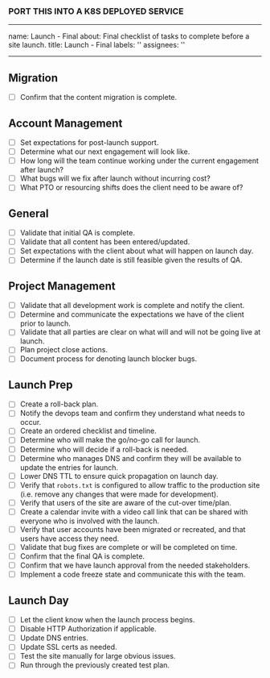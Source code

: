 ### PORT THIS INTO A K8S DEPLOYED SERVICE ###
---
name: Launch - Final
about: Final checklist of tasks to complete before a site launch.
title: Launch - Final
labels: ''
assignees: ''

---

<!-- Please check off line-items as they are completed and leave notes if necessary. -->
<!-- If an item is not relevant to this project, [strike it out](https://docs.github.com/en/github/writing-on-github/basic-writing-and-formatting-syntax#styling-text) -->
<!-- (e.g. `~~Not relevant item~~`) or remove it. If child tickets are created for -->
<!-- any line-item, please update this description to include references to them. -->

## Migration
- [ ] Confirm that the content migration is complete.

## Account Management
- [ ] Set expectations for post-launch support.
- [ ] Determine what our next engagement will look like.
- [ ] How long will the team continue working under the current engagement after launch?
- [ ] What bugs will we fix after launch without incurring cost?
- [ ] What PTO or resourcing shifts does the client need to be aware of?

## General
- [ ] Validate that initial QA is complete.
- [ ] Validate that all content has been entered/updated.
- [ ] Set expectations with the client about what will happen on launch day.
- [ ] Determine if the launch date is still feasible given the results of QA.

## Project Management
- [ ] Validate that all development work is complete and notify the client.
- [ ] Determine and communicate the expectations we have of the client prior to launch.
- [ ] Validate that all parties are clear on what will and will not be going live at launch.
- [ ] Plan project close actions.
- [ ] Document process for denoting launch blocker bugs.

## Launch Prep
- [ ] Create a roll-back plan.
- [ ] Notify the devops team and confirm they understand what needs to occur.
- [ ] Create an ordered checklist and timeline.
- [ ] Determine who will make the go/no-go call for launch.
- [ ] Determine who will decide if a roll-back is needed.
- [ ] Determine who manages DNS and confirm they will be available to update the entries for launch.
- [ ] Lower DNS TTL to ensure quick propagation on launch day.
- [ ] Verify that `robots.txt` is configured to allow traffic to the production site (i.e. remove any changes that were made for development).
- [ ] Verify that users of the site are aware of the cut-over time/plan.
- [ ] Create a calendar invite with a video call link that can be shared with everyone who is involved with the launch.
- [ ] Verify that user accounts have been migrated or recreated, and that users have access they need.
- [ ] Validate that bug fixes are complete or will be completed on time.
- [ ] Confirm that the final QA is complete.
- [ ] Confirm that we have launch approval from the needed stakeholders.
- [ ] Implement a code freeze state and communicate this with the team.

## Launch Day
- [ ] Let the client know when the launch process begins.
- [ ] Disable HTTP Authorization if applicable.
- [ ] Update DNS entries.
- [ ] Update SSL certs as needed.
- [ ] Test the site manually for large obvious issues.
- [ ] Run through the previously created test plan.
